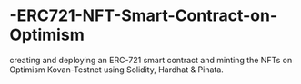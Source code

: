 # -ERC721-NFT-Smart-Contract-on-Optimism
 creating and deploying an ERC-721 smart contract and minting the NFTs on Optimism Kovan-Testnet using Solidity, Hardhat &amp; Pinata.
